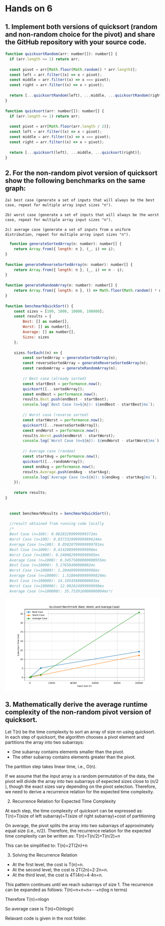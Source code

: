 # Hands on 6

## 1. Implement both versions of quicksort (random and non-random choice for the pivot) and share the GitHub repository with your source code.
  ```js
function quicksortRandom(arr: number[]): number[] {
    if (arr.length <= 1) return arr;

    const pivot = arr[Math.floor(Math.random() * arr.length)];
    const left = arr.filter((x) => x < pivot);
    const middle = arr.filter((x) => x === pivot);
    const right = arr.filter((x) => x > pivot);

    return [...quicksortRandom(left), ...middle, ...quicksortRandom(right)];
}

function quicksort(arr: number[]): number[] {
    if (arr.length <= 1) return arr;

    const pivot = arr[Math.floor(arr.length / 2)];
    const left = arr.filter((x) => x < pivot);
    const middle = arr.filter((x) => x === pivot);
    const right = arr.filter((x) => x > pivot);

    return [...quicksort(left), ...middle, ...quicksort(right)];
}
  ```
## 2.  For the non-random pivot version of quicksort show the following benchmarks on the same graph:

    2a) best case (generate a set of inputs that will always be the best case, repeat for multiple array input sizes "n").

    2b) worst case (generate a set of inputs that will always be the worst case, repeat for multiple array input sizes "n").

    2c) average case (generate a set of inputs from a uniform distribution, repeat for multiple array input sizes "n").
```js
  function generateSortedArray(n: number): number[] {
    return Array.from({ length: n }, (_, i) => i);
}

function generateReverseSortedArray(n: number): number[] {
    return Array.from({ length: n }, (_, i) => n - i);
}

function generateRandomArray(n: number): number[] {
    return Array.from({ length: n }, () => Math.floor(Math.random() * n));
}

function benchmarkQuickSort() {
    const sizes = [100, 1000, 10000, 100000];
    const results = {
        Best: [] as number[],
        Worst: [] as number[],
        Average: [] as number[],
        Sizes: sizes
    };

    sizes.forEach((n) => {
        const sortedArray = generateSortedArray(n);
        const reverseSortedArray = generateReverseSortedArray(n);
        const randomArray = generateRandomArray(n);

        // Best case (already sorted)
        const startBest = performance.now();
        quicksort([...sortedArray]);
        const endBest = performance.now();
        results.Best.push(endBest - startBest);
        console.log(`Best Case (n=${n}): ${endBest - startBest}ms`);

        // Worst case (reverse sorted)
        const startWorst = performance.now();
        quicksort([...reverseSortedArray]);
        const endWorst = performance.now();
        results.Worst.push(endWorst - startWorst);
        console.log(`Worst Case (n=${n}): ${endWorst - startWorst}ms`);

        // Average case (random)
        const startAvg = performance.now();
        quicksort([...randomArray]);
        const endAvg = performance.now();
        results.Average.push(endAvg - startAvg);
        console.log(`Average Case (n=${n}): ${endAvg - startAvg}ms`);
    });

    return results;
}


  const benchmarkResults = benchmarkQuickSort();

  //result obtained from running code locally
  /*
  Best Case (n=100): 0.08283299999999372ms
  Worst Case (n=100): 0.037332999999989624ms
  Average Case (n=100): 0.05020799999999781ms
  Best Case (n=1000): 0.4142089999999996ms
  Worst Case (n=1000): 0.2400829999999985ms
  Average Case (n=1000): 0.34575000000000955ms
  Best Case (n=10000): 5.17658400000002ms
  Worst Case (n=10000): 1.204499999999996ms
  Average Case (n=10000): 1.5180409999999824ms
  Best Case (n=100000): 14.19545800000003ms
  Worst Case (n=100000): 12.092624999999998ms
  Average Case (n=100000): 35.753916000000004ms*/
```

![Graph plot](PerformanceGraph.png)

## 3. Mathematically derive the average runtime complexity of the non-random pivot version of quicksort.

Let T(n) be the time complexity to sort an array of size nn using quicksort. In each step of quicksort, the algorithm chooses a pivot element and partitions the array into two subarrays:

-  One subarray contains elements smaller than the pivot.
-  The other subarray contains elements greater than the pivot.

The partition step takes linear time, i.e., O(n).

If we assume that the input array is a random permutation of the data, the pivot will divide the array into two subarrays of expected sizes close to (n/2​), though the exact sizes vary depending on the pivot selection. Therefore, we need to derive a recurrence relation for the expected time complexity.

2. Recurrence Relation for Expected Time Complexity

At each step, the time complexity of quicksort can be expressed as:
T(n)=T(size of left subarray)+T(size of right subarray)+cost of partitioning

On average, the pivot splits the array into two subarrays of approximately equal size (i.e., n/2​). Therefore, the recurrence relation for the expected time complexity can be written as:
T(n)=T(n/2)+T(n/2)+n

This can be simplified to:
T(n)=2T(2n​)+n

3. Solving the Recurrence Relation

- At the first level, the cost is T(n)=n.
- At the second level, the cost is 2T(2n​)=2⋅2n​=n.
- At the third level, the cost is 4T(4n​)=4⋅4n​=n.

This pattern continues until we reach subarrays of size 1. The recurrence can be expanded as follows:
T(n)=n+n+n+⋯+n(log n terms)

Therefore
T(n)=nlogn

So average case is 
T(n)=O(nlogn)



Relavant code is given in the root folder.
